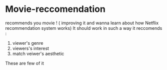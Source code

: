 # Movie-reccomendation
recommends you movie ! ( improving it and wanna learn about how Netflix recommendation system works)
It should work in such a way it reccomends :
1) viewer's genre
2) viewers's interest
3) match veiwer's aesthetic

These are few of it
